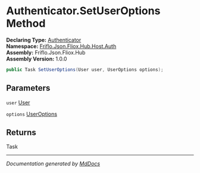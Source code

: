 ﻿<!--  
  <auto-generated>   
    The contents of this file were generated by a tool.  
    Changes to this file may be list if the file is regenerated  
  </auto-generated>   
-->

# Authenticator.SetUserOptions Method

**Declaring Type:** [Authenticator](../index.md)  
**Namespace:** [Friflo.Json.Fliox.Hub.Host.Auth](../../index.md)  
**Assembly:** Friflo.Json.Fliox.Hub  
**Assembly Version:** 1.0.0

```csharp
public Task SetUserOptions(User user, UserOptions options);
```

## Parameters

`user`  [User](../../User/index.md)

`options`  [UserOptions](../../../../DB/Cluster/UserOptions/index.md)

## Returns

Task

___

*Documentation generated by [MdDocs](https://github.com/ap0llo/mddocs)*

